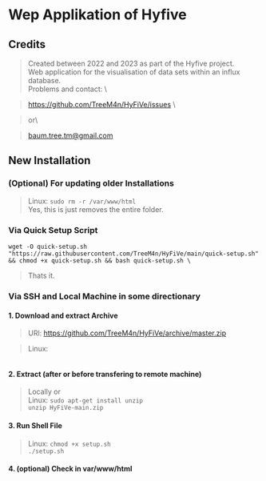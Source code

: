 # Wep Applikation of Hyfive

## Credits

>Created between 2022 and 2023 as part of the Hyfive project.\
>Web application for the visualisation of data sets within an influx database.\
>Problems and contact: \

>https://github.com/TreeM4n/HyFiVe/issues \

>or\

>baum.tree.tm@gmail.com

## New Installation 

### (Optional) For updating older Installations

>Linux: ```sudo rm -r /var/www/html``` \
>Yes, this is just removes the entire folder.

### Via Quick Setup Script
```
wget -O quick-setup.sh "https://raw.githubusercontent.com/TreeM4n/HyFiVe/main/quick-setup.sh" && chmod +x quick-setup.sh && bash quick-setup.sh \
 ```
>Thats it.

### Via SSH and Local Machine in some directionary
#### 1. Download and extract Archive

>URl:    https://github.com/TreeM4n/HyFiVe/archive/master.zip

>Linux: 
``` wget "https://github.com/TreeM4n/HyFiVe/archive/master.zip"
```

#### 2. Extract (after or before transfering to remote machine)

>Locally or \
>Linux:  ```sudo apt-get install unzip``` \
       ``` unzip HyFiVe-main.zip ```

#### 3. Run Shell File

>Linux:  ```chmod +x setup.sh ```\
        ```./setup.sh```

#### 4. (optional) Check in var/www/html 



